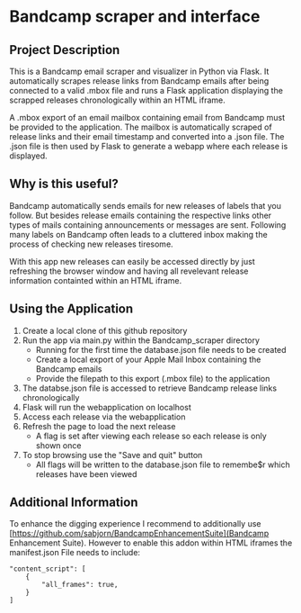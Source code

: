 # Bandcamp scraper and interface

## Project Description
This is a Bandcamp email scraper and visualizer in Python via Flask. 
It automatically scrapes release links from Bandcamp emails after being connected to a valid .mbox file
and runs a Flask application displaying the scrapped releases chronologically within an HTML iframe.

A .mbox export of an email mailbox containing email from Bandcamp must be provided to the application.
The mailbox is automatically scraped of release links and their email timestamp and converted into a
.json file. The .json file is then used by Flask to generate a webapp where each release is displayed.

## Why is this useful?
Bandcamp automatically sends emails for new releases of labels that you follow. But besides release emails
containing the respective links other types of mails containing announcements or messages are sent. Following
many labels on Bandcamp often leads to a cluttered inbox making the process of checking new releases tiresome.

With this app new releases can easily be accessed directly by just refreshing the browser window and having
all revelevant release information containted within an HTML iframe.

## Using the Application
1. Create a local clone of this github repository
2. Run the app via main.py within the Bandcamp_scraper directory
    * Running for the first time the database.json file needs to be created
    * Create a local export of your Apple Mail Inbox containing the Bandcamp emails
    * Provide the filepath to this export (.mbox file) to the application
3. The databse.json file is accessed to retrieve Bandcamp release links chronologically
4. Flask will run the webapplication on localhost
5. Access each release via the webapplication
6. Refresh the page to load the next release
    * A flag is set after viewing each release so each release is only shown once
7. To stop browsing use the "Save and quit" button
    * All flags will be written to the database.json file to remembe$r which releases have been viewed

## Additional Information
To enhance the digging experience I recommend to additionally use
[https://github.com/sabjorn/BandcampEnhancementSuite](Bandcamp Enhancement Suite). 
However to enable this addon within HTML iframes the manifest.json File
needs to include:
```
"content_script": [
    {
        "all_frames": true,
    }
]
```
